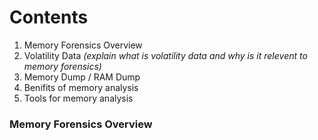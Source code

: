 # Contents

1. Memory Forensics Overview
2. Volatility Data _(explain what is volatility data and why is it relevent to memory forensics)_
3. Memory Dump / RAM Dump
4. Benifits of memory analysis
5. Tools for memory analysis

### Memory Forensics Overview
